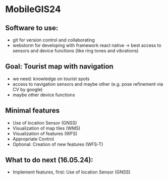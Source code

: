 # MobileGIS24 

## Software to use:
  - git for version control and collaborating
  - webstorm for developing with framework react native -> best access to sensors and device functions (like ring tones and vibrations)

## Goal: Tourist map with navigation
  - we need: knowledge on tourist spots
  - access to navigation sensors and maybe other (e.g. pose refinement via CV by google)
  - maybe other device functions

## Minimal features
  - Use of location Sensor (GNSS)
  - Visualization of map tiles (WMS)
  - Visualization of features (WFS)
  - Appropriate Control
  - Optional: Creation of new features (WFS-T)

## What to do next (16.05.24):
  - Implement features, first: Use of location Sensor (GNSS)

